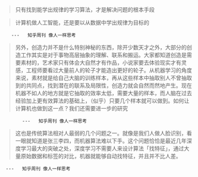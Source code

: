 >只有找到能学出规律的学习算法，才是解决问题的根本手段

>计算机做人工智能，还是要以从数据中学出规律为目标的


		---   知乎周刊 像人一样思考

>另外，创造力并不是什么特别神秘的东西，除开少数天才之外，大部分的创造工作其实是对于事物高层抽象的理解、联系和搬运。大家都知道创造是需要素材的，艺术家只有体会大自然才有作品，小说家要去体验现实才有灵感，工程师要看过大量前人的轮子才能造出更好的轮子。从机器学习的角度来说，素材就是给自己大脑的训练样本，再从这些样本中抽取别人不曾抽取到的共同点，找到潜在的联系及局限性，创造力就会自然而然地产生。现在机器不如人的地方就是它抽取的效率太低，需要大量的样本，而人脑在过去经验加上更有效算法的基础上，（似乎）只要几个样本就可以做到。如何让计算机也做到这一点？我们还需要进一步的研究

			---   知乎周刊 像人一样思考



>这也是传统算法相对人最弱的几个问题之一。就像是我们人做人脸识别，看一眼就知道是张三李四，而机器算法难以下手。这个问题恰恰是最近几年深度学习最大的突破之处，深度学习不需要人来设计算法「找特征」，通过大量原始数据和标签的对比，机器就能够自动找特征，并且并不比人差。

      ---   知乎周刊 像人一样思考















